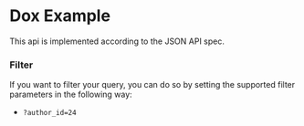 # Dox Example

This api is implemented according to the JSON API spec.

### Filter

If you want to filter your query, you can do so by setting the supported filter parameters in the following way:

- `?author_id=24`
